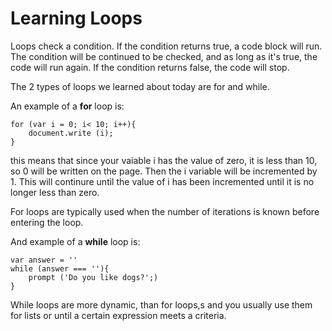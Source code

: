 # Learning Loops

Loops check a condition.  If the condition returns true, a code block will run.  The condition will be continued to be checked, and as long as it's true, the code will run again.  If the condition returns false, the code will stop.

The 2 types of loops we learned about today are for and while.

An example of a **for** loop is:

    for (var i = 0; i< 10; i++){ 
        document.write (i);
    }

this means that since your vaiable i has the value of zero, it is less than 10, so 0 will be written on the page.  Then the i variable will be incremented by 1.  This will continure until the value of i has been incremented until it is no longer less than zero.

For loops are typically used when the number of iterations is known before entering the loop.

And example of a **while** loop is:

    var answer = ''
    while (answer === ''){
        prompt ('Do you like dogs?';)
    }
    
While loops are more dynamic, than for loops,s and you usually use them for lists or until a certain expression meets a criteria.

